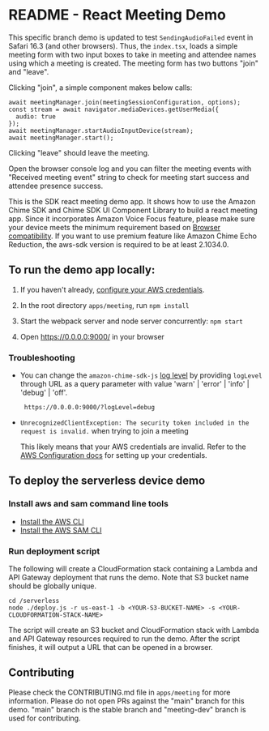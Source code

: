 # README - React Meeting Demo

This specific branch demo is updated to test `SendingAudioFailed` event in Safari 16.3 (and other browsers). Thus, the `index.tsx`, loads a simple meeting form with two input boxes to take in meeting and attendee names using which a meeting is created. The meeting form has two buttons "join" and "leave".

Clicking "join", a simple component makes below calls:
```
await meetingManager.join(meetingSessionConfiguration, options);
const stream = await navigator.mediaDevices.getUserMedia({
  audio: true
});
await meetingManager.startAudioInputDevice(stream);
await meetingManager.start();
```

Clicking "leave" should leave the meeting.

Open the browser console log and you can filter the meeting events with "Received meeting event" string to check for meeting start success and attendee presence success.

This is the SDK react meeting demo app. It shows how to use the Amazon Chime SDK and Chime SDK UI Component Library to build a react meeting app. Since it incorporates Amazon Voice Focus feature, please make sure your device meets the minimum requirement based on [Browser compatibility](https://github.com/aws/amazon-chime-sdk-js/blob/master/guides/09_Amazon_Voice_Focus.md#browser-compatibility). If you want to use premium feature like Amazon Chime Echo Reduction, the aws-sdk version is required to be at least 2.1034.0.

## To run the demo app locally:

1. If you haven't already, [configure your AWS credentials](https://docs.aws.amazon.com/cli/latest/userguide/cli-configure-quickstart.html).

2. In the root directory `apps/meeting`, run `npm install`

3. Start the webpack server and node server concurrently: `npm start`

4. Open https://0.0.0.0:9000/ in your browser

### Troubleshooting

- You can change the `amazon-chime-sdk-js` [log level](https://aws.github.io/amazon-chime-sdk-js/enums/loglevel.html) by providing `logLevel` through URL as a query parameter with value 'warn' | 'error' | 'info' | 'debug' | 'off'.

  ```
   https://0.0.0.0:9000/?logLevel=debug
  ```

- `UnrecognizedClientException: The security token included in the request is invalid.` when trying to join a meeting

  This likely means that your AWS credentials are invalid. Refer to the [AWS Configuration docs](https://docs.aws.amazon.com/cli/latest/userguide/cli-configure-quickstart.html) for setting up your credentials.

## To deploy the serverless device demo

### Install aws and sam command line tools

- [Install the AWS CLI](https://docs.aws.amazon.com/cli/latest/userguide/install-cliv1.html)
- [Install the AWS SAM CLI](https://docs.aws.amazon.com/serverless-application-model/latest/developerguide/serverless-sam-cli-install.html)

### Run deployment script

The following will create a CloudFormation stack containing a Lambda and API Gateway deployment that runs the demo. Note that S3 bucket name should be globally unique.

```
cd /serverless
node ./deploy.js -r us-east-1 -b <YOUR-S3-BUCKET-NAME> -s <YOUR-CLOUDFORMATION-STACK-NAME>
```

The script will create an S3 bucket and CloudFormation stack with Lambda and API Gateway resources required to run the demo. After the script finishes, it will output a URL that can be opened in a browser.

## Contributing

Please check the CONTRIBUTING.md file in `apps/meeting` for more information. Please do not open PRs against the "main" branch for this demo. "main" branch is the stable branch and "meeting-dev" branch is used for contributing.

